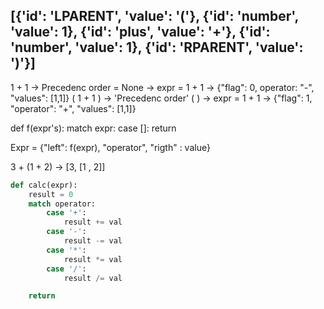 ## [{'id': 'LPARENT', 'value': '('}, {'id': 'number', 'value': 1}, {'id': 'plus', 'value': '+'}, {'id': 'number', 'value': 1}, {'id': 'RPARENT', 'value': ')'}] 


1 + 1 -> Precedenc order = None -> expr = 1 + 1 -> {"flag": 0, operator: "-", "values": [1,1]}
( 1 + 1 ) -> 'Precedenc order' ( ) -> expr = 1 + 1 -> {"flag": 1, "operator": "+", "values": [1,1]} 

def f(expr's):
    match expr:
        case []:
            return
    


Expr = {"left": f(expr), "operator", "rigth" : value}



3 + (1 + 2) -> [3, [1 , 2]]
```python
def calc(expr):
    result = 0
    match operator:
        case '+':
            result += val
        case '-':
            result -= val
        case '*':
            result *= val
        case '/':
            result /= val

    return 
    